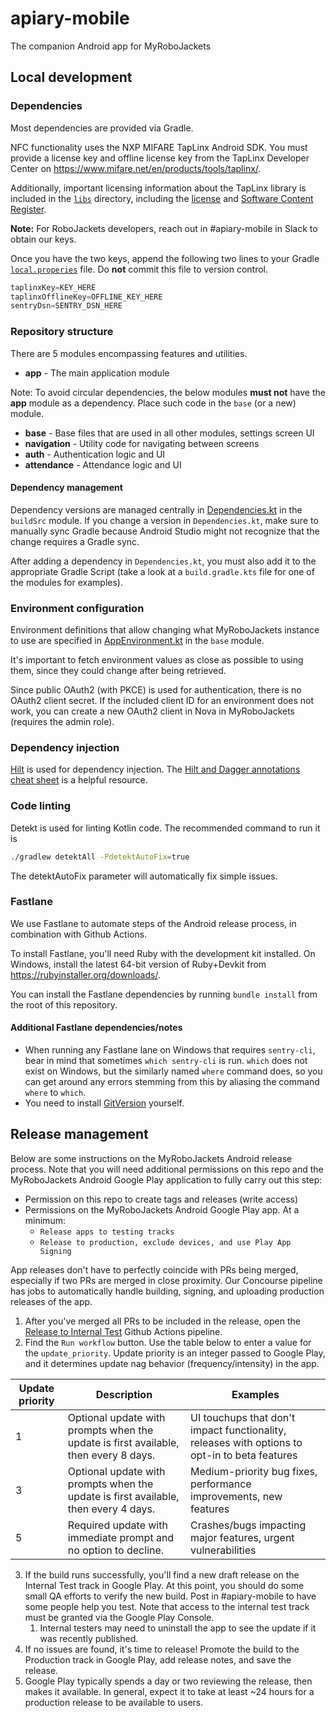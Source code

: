 # apiary-mobile

The companion Android app for MyRoboJackets

## Local development

### Dependencies

Most dependencies are provided via Gradle.

NFC functionality uses the NXP MIFARE TapLinx Android SDK.  You must provide a license key and offline
license key from the TapLinx Developer Center on https://www.mifare.net/en/products/tools/taplinx/.

Additionally, important licensing information about the TapLinx library is included in the [`libs`](libs)
directory, including the [license](libs/LA_OPT_NXP_Software_License.txt)
and [Software Content Register](libs/Taplinx_Android_SDK_SCR.txt).

**Note:** For RoboJackets developers, reach out in #apiary-mobile in Slack to obtain our keys.

Once you have the two keys, append the following two lines to your Gradle [`local.properies`](local.properties)
file.  Do **not** commit this file to version control.

```groovy
taplinxKey=KEY_HERE
taplinxOfflineKey=OFFLINE_KEY_HERE
sentryDsn=SENTRY_DSN_HERE
```

### Repository structure

There are 5 modules encompassing features and utilities.

- **app** - The main application module

Note: To avoid circular dependencies, the below modules **must not** have the **app** module as a
dependency.  Place such code in the `base` (or a new) module.

- **base** - Base files that are used in all other modules, settings screen UI
- **navigation** - Utility code for navigating between screens
- **auth** - Authentication logic and UI
- **attendance** - Attendance logic and UI

#### Dependency management

Dependency versions are managed centrally in
[Dependencies.kt](buildSrc/src/main/java/Dependencies.kt) in the `buildSrc` module.  If you change
a version in `Dependencies.kt`, make sure to manually sync Gradle because Android Studio might not
recognize that the change requires a Gradle sync.

After adding a dependency in `Dependencies.kt`, you must also add it to the appropriate Gradle
Script (take a look at a `build.gradle.kts` file for one of the modules for examples).

### Environment configuration

Environment definitions that allow changing what MyRoboJackets instance to use are specified in
[AppEnvironment.kt](base/src/main/java/org/robojackets/apiary/base/AppEnvironment.kt) in the `base`
module.

It's important to fetch environment values as close as possible to using them, since they could
change after being retrieved.

Since public OAuth2 (with PKCE) is used for authentication, there is no OAuth2 client secret.
If the included client ID for an environment does not work, you can create a new OAuth2 client
in Nova in MyRoboJackets (requires the admin role).

### Dependency injection

[Hilt](https://developer.android.com/training/dependency-injection/hilt-android) is used for
dependency injection.  The [Hilt and Dagger annotations cheat sheet](https://developer.android.com/training/dependency-injection/hilt-cheatsheet)
is a helpful resource.

### Code linting

Detekt is used for linting Kotlin code.  The recommended command to run it is

```bash
./gradlew detektAll -PdetektAutoFix=true
```

The detektAutoFix parameter will automatically fix simple issues.

### Fastlane

We use Fastlane to automate steps of the Android release process, in combination with Github Actions.

To install Fastlane, you'll need Ruby with the development kit installed.  On Windows, install
the latest 64-bit version of Ruby+Devkit from https://rubyinstaller.org/downloads/.

You can install the Fastlane dependencies by running `bundle install` from the root of this repository.

#### Additional Fastlane dependencies/notes
 - When running any Fastlane lane on Windows that requires `sentry-cli`, bear in mind that sometimes
`which sentry-cli` is run. `which` does not exist on Windows, but the similarly named `where`
command does, so you can get around any errors stemming from this by aliasing the command `where`
to `which`.
 - You need to install [GitVersion](https://github.com/GitTools/GitVersion) yourself.

## Release management

Below are some instructions on the MyRoboJackets Android release process. Note that you will need
additional permissions on this repo and the MyRoboJackets Android Google Play application to
fully carry out this step:
- Permission on this repo to create tags and releases (write access)
- Permissions on the MyRoboJackets Android Google Play app. At a minimum:
  - `Release apps to testing tracks`
  - `Release to production, exclude devices, and use Play App Signing`

App releases don't have to perfectly coincide with PRs being merged, especially if two PRs are
merged in close proximity. Our Concourse pipeline has jobs to automatically handle building,
signing, and uploading production releases of the app.

1. After you've merged all PRs to be included in the release, open the [Release to Internal Test](https://github.com/RoboJackets/apiary-mobile/actions/workflows/internal-test-release.yml)
   Github Actions pipeline.
2. Find the `Run workflow` button. Use the table below to enter a value for the `update_priority`. 
   Update priority is an integer passed to Google Play, and it determines update nag behavior
   (frequency/intensity) in the app.

| Update priority | Description                                                                         | Examples                                                                                      |
|-----------------|-------------------------------------------------------------------------------------|-----------------------------------------------------------------------------------------------|
| 1               | Optional update with prompts when the update is first available, then every 8 days. | UI touchups that don't impact functionality, releases with options to opt-in to beta features |
| 3               | Optional update with prompts when the update is first available, then every 4 days. | Medium-priority bug fixes, performance improvements, new features                             |
| 5               | Required update with immediate prompt and no option to decline.                     | Crashes/bugs impacting major features, urgent vulnerabilities                                 |

3. If the build runs successfully, you'll find a new draft release on the Internal Test track in Google Play.
At this point, you should do some small QA efforts to verify the new build. Post in #apiary-mobile
to have some people help you test. Note that access to the internal test track must be granted via
the Google Play Console.
   1. Internal testers may need to uninstall the app to see the update if it was recently published.
4. If no issues are found, it's time to release! Promote the build to the Production track in
Google Play, add release notes, and save the release.
5. Google Play typically spends a day or two reviewing the release, then makes it available. In
general, expect it to take at least ~24 hours for a production release to be available to users.